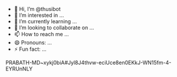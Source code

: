 - 👋 Hi, I’m @thusibot
- 👀 I’m interested in ...
- 🌱 I’m currently learning ...
- 💞️ I’m looking to collaborate on ...
- 📫 How to reach me ...
- 😄 Pronouns: ...
- ⚡ Fun fact: ...

<!---
thusibot/thusibot is a ✨ special ✨ repository because its `README.md` (this file) appears on your GitHub profile.
You can click the Preview link to take a look at your changes.
--->
PRABATH-MD~xykj0biA#Jyl8J4thvw-eciUce8en0EKkJ-WN15fm-4-EYRUnNLY
